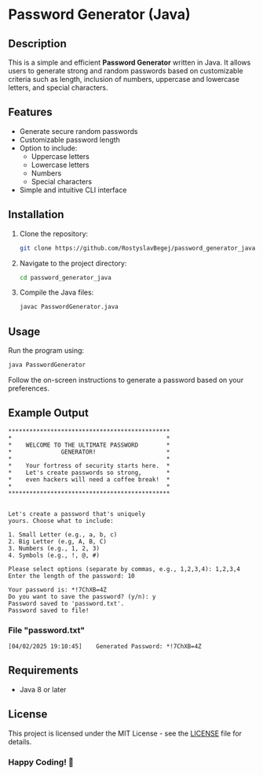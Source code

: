 # Password Generator (Java)

## Description

This is a simple and efficient **Password Generator** written in Java. It allows users to generate strong and random passwords based on customizable criteria such as length, inclusion of numbers, uppercase and lowercase letters, and special characters.

## Features

- Generate secure random passwords
- Customizable password length
- Option to include:
  - Uppercase letters
  - Lowercase letters
  - Numbers
  - Special characters
- Simple and intuitive CLI interface

## Installation

1. Clone the repository:
   ```sh
   git clone https://github.com/RostyslavBegej/password_generator_java.git
   ```
2. Navigate to the project directory:
   ```sh
   cd password_generator_java
   ```
3. Compile the Java files:
   ```sh
   javac PasswordGenerator.java
   ```

## Usage

Run the program using:
```sh
java PasswordGenerator
```
Follow the on-screen instructions to generate a password based on your preferences.

## Example Output
```
**********************************************
*                                            *
*    WELCOME TO THE ULTIMATE PASSWORD        *
*              GENERATOR!                    *
*                                            *
*    Your fortress of security starts here.  *
*    Let's create passwords so strong,       *
*    even hackers will need a coffee break!  *
*                                            *
**********************************************


Let's create a password that's uniquely
yours. Choose what to include:

1. Small Letter (e.g., a, b, c)
2. Big Letter (e.g, A, B, C)
3. Numbers (e.g., 1, 2, 3)
4. Symbols (e.g., !, @, #)

Please select options (separate by commas, e.g., 1,2,3,4): 1,2,3,4
Enter the length of the password: 10

Your password is: *!7ChXB=4Z
Do you want to save the password? (y/n): y
Password saved to 'password.txt'.
Password saved to file!
```

### File "password.txt"

```
[04/02/2025 19:10:45]    Generated Password: *!7ChXB=4Z
```

## Requirements

- Java 8 or later

## License

This project is licensed under the MIT License - see the [LICENSE](LICENSE) file for details.

### Happy Coding! 🚀

